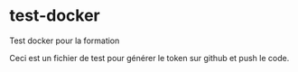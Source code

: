 # test-docker
Test docker pour la formation

Ceci est un fichier de test pour générer le token sur github et push le code.
